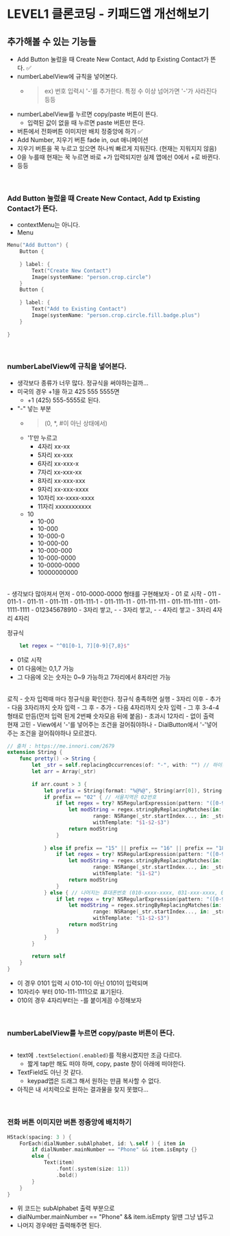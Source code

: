 # LEVEL1 클론코딩 - 키패드앱 개선해보기

## 추가해볼 수 있는 기능들
- Add Button 눌렀을 때 Create New Contact, Add tp Existing Contact가 뜬다. ✅
- numberLabelView에 규칙을 넣어본다.
  - > ex) 번호 입력시 '-'를 추가한다. 특정 수 이상 넘어가면 '-'가 사라진다 등등
- numberLabelView를 누르면 copy/paste 버튼이 뜬다.
  - 입력된 값이 없을 때 누르면 paste 버튼만 뜬다.
- 버튼에서 전화버튼 이미지만 배치 정중앙에 하기 ✅
- Add Number, 지우기 버튼 fade in, out 애니메이션
- 지우기 버튼을 꾹 누르고 있으면 하나씩 빠르게 지워진다. (현재는 지워지지 않음)
- 0을 누를때 현재는 꾹 누르면 바로 +가 입력되지만 실제 앱에선 0에서 +로 바뀐다.
- 등등

<br>

### Add Button 눌렀을 때 Create New Contact, Add tp Existing Contact가 뜬다.
- contextMenu는 아니다.
- Menu
```swift
Menu("Add Button") {
    Button {
        
    } label: {
        Text("Create New Contact")
        Image(systemName: "person.crop.circle")
    }
    Button {
        
    } label: {
        Text("Add to Existing Contact")
        Image(systemName: "person.crop.circle.fill.badge.plus")
    }
    
}
```

<br>

### numberLabelView에 규칙을 넣어본다.
- 생각보다 종류가 너무 많다. 정규식을 써야하는걸까...
- 미국의 경우 +1을 하고 425 555 5555면
  - +1 (425) 555-5555로 된다. 
- "-" 넣는 부분
  - > (0, *, #이 아닌 상태에서)
  - '1'만 누르고
    - 4자리 xx-xx
    - 5자리 xx-xxx
    - 6자리 xx-xxx-x
    - 7자리 xx-xxx-xx
    - 8자리 xx-xxx-xxx
    - 9자리 xx-xxx-xxxx
    - 10자리 xx-xxxx-xxxx
    - 11자리 xxxxxxxxxxx
  - 10
    - 10-00
    - 10-000
    - 10-000-0
    - 10-000-00
    - 10-000-000
    - 10-000-0000
    - 10-0000-0000
    - 10000000000  
<br>
- 생각보다 많아져서 먼저
- 010-0000-0000 형태를 구현해보자
  - 01 로 시작
  - 011
  - 011-1
  - 011-11
  - 011-111
  - 011-111-1
  - 011-111-11
  - 011-111-111
  - 011-111-1111
  - 011-1111-1111
  - 012345678910
  - 3자리 쌓고, -
  - 3자리 쌓고, -
  - 4자리 쌓고
  - 3자리 4자리 4자리

정규식
```swift    
    let regex = "^01[0-1, 7][0-9]{7,8}$"
```
- 01로 시작
- 01 다음에는 0,1,7 가능
- 그 다음에 오는 숫자는 0~9 가능하고 7자리에서 8자리만 가능  
<br>
로직
  - 숫자 입력때 마다 정규식을 확인한다. 정규식 충족하면 실행
  - 3자리 이후 - 추가
  - 다음 3자리까지 숫자 입력
  - 그 후 - 추가
  - 다음 4자리까지 숫자 입력
  - 그 후 3-4-4 형태로 만듬(먼저 입력 된게 2번째 숫자모음 뒤에 붙음)
  - 초과시 12자리 - 없이 출력
<br>
현재 고민
- View에서 '-'를 넣어주는 조건을 걸어줘야하나
- DialButton에서 '-'넣어주는 조건을 걸어줘야하나 모르겠다.

```swift
// 출처 : https://me.innori.com/2679
extension String {
    func pretty() -> String {
        let _str = self.replacingOccurrences(of: "-", with: "") // 하이픈 모두 빼준다
        let arr = Array(_str)
        
        if arr.count > 3 {
            let prefix = String(format: "%@%@", String(arr[0]), String(arr[1]))
            if prefix == "02" { // 서울지역은 02번호
                if let regex = try? NSRegularExpression(pattern: "([0-9]{2})([0-9]{3,4})([0-9]{4})", options: .caseInsensitive) {
                    let modString = regex.stringByReplacingMatches(in: _str, options: [],
                            range: NSRange(_str.startIndex..., in: _str),
                            withTemplate: "$1-$2-$3")
                    return modString
                }
                
            } else if prefix == "15" || prefix == "16" || prefix == "18" {
                if let regex = try? NSRegularExpression(pattern: "([0-9]{4})([0-9]{4})", options: .caseInsensitive) {
                    let modString = regex.stringByReplacingMatches(in: _str, options: [],
                            range: NSRange(_str.startIndex..., in: _str),
                            withTemplate: "$1-$2")
                    return modString
                }
            } else { // 나머지는 휴대폰번호 (010-xxxx-xxxx, 031-xxx-xxxx, 061-xxxx-xxxx 식이라 상관무)
                if let regex = try? NSRegularExpression(pattern: "([0-9]{3})([0-9]{3,4})([0-9]{4})", options: .caseInsensitive) {
                    let modString = regex.stringByReplacingMatches(in: _str, options: [],
                            range: NSRange(_str.startIndex..., in: _str),
                            withTemplate: "$1-$2-$3")
                    return modString
                }
            }
        }
        
        return self
    }
}
```
- 이 경우 0101 입력 시 010-1이 아닌 0101이 입력되며
- 10자리수 부터 010-111-1111으로 표기된다.
- 010의 경우 4자리부터는 -를 붙이게끔 수정해보자

<br>

### numberLabelView를 누르면 copy/paste 버튼이 뜬다.
```swift
```
- text에 ```.textSelection(.enabled)```를 적용시켰지만 조금 다르다.
  - 짧게 tap만 해도 떠야 하며, copy, paste 창이 아래에 떠야한다.
- TextField도 아닌 것 같다. 
  - keypad앱은 드래그 해서 원하는 만큼 복사할 수 없다.
- 아직은 내 서치력으로 원하는 결과물을 찾지 못했다...

<br>

### 전화 버튼 이미지만 버튼 정중앙에 배치하기
```swift
HStack(spacing: 3 ) {
    ForEach(dialNumber.subAlphabet, id: \.self ) { item in
        if dialNumber.mainNumber == "Phone" && item.isEmpty {}
        else {
            Text(item)
                .font(.system(size: 11))
                .bold()
        }
    }
}
```
- 위 코드는 subAlphabet 출력 부분으로
- dialNumber.mainNumber == "Phone" && item.isEmpty 일땐 그냥 냅두고
- 나머지 경우에만 출력해주면 된다.